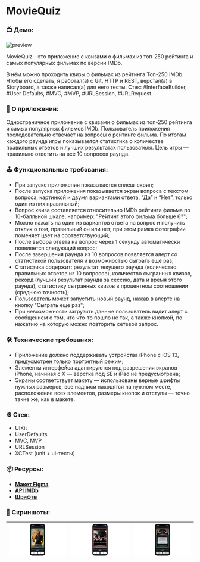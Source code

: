 # **MovieQuiz**

### 📺 Демо:
![preview](https://github.com/AleksPt/MovieQuiz/blob/main/demo.gif)

MovieQuiz - это приложение с квизами о фильмах из топ-250 рейтинга и самых популярных фильмах по версии IMDb.

В нём можно проходить квизы о фильмах из рейтинга Топ-250 IMDb. Чтобы его сделать, я работал(а) с Git, HTTP и REST, верстал(а) в Storyboard, а также написал(а) для него тесты. Стек: #InterfaceBuilder, #User Defaults, #MVC, #MVP, #URLSession, #URLRequest.

### 📱 О приложении:
Одностраничное приложение с квизами о фильмах из топ-250 рейтинга и самых популярных фильмов IMDb. Пользователь приложения последовательно отвечает на вопросы о рейтинге фильма. По итогам каждого раунда игры показывается статистика о количестве правильных ответов и лучших результатах пользователя. Цель игры — правильно ответить на все 10 вопросов раунда.

### 🕹️ Функциональные требования:
- При запуске приложения показывается сплеш-скрин;
- После запуска приложения показывается экран вопроса с текстом вопроса, картинкой и двумя вариантами ответа, “Да” и “Нет”, только один из них правильный;
- Вопрос квиза составляется относительно IMDb рейтинга фильма по 10-балльной шкале, например: "Рейтинг этого фильма больше 6?";
- Можно нажать на один из вариантов ответа на вопрос и получить отклик о том, правильный он или нет, при этом рамка фотографии поменяет цвет на соответствующий;
- После выбора ответа на вопрос через 1 секунду автоматически появляется следующий вопрос;
- После завершения раунда из 10 вопросов появляется алерт со статистикой пользователя и возможностью сыграть ещё раз;
- Статистика содержит: результат текущего раунда (количество правильных ответов из 10 вопросов), количество сыгранных квизов, рекорд (лучший результат раунда за сессию, дата и время этого раунда), статистику сыгранных квизов в процентном соотношении (среднюю точность);
- Пользователь может запустить новый раунд, нажав в алерте на кнопку "Сыграть еще раз";
- При невозможности загрузить данные пользователь видит алерт с сообщением о том, что что-то пошло не так, а также кнопкой, по нажатию на которую можно повторить сетевой запрос.

### 🛠️ Технические требования:
- Приложение должно поддерживать устройства iPhone с iOS 13, предусмотрен только портретный режим;
- Элементы интерфейса адаптируются под разрешения экранов iPhone, начиная с X — вёрстка под SE и iPad не предусмотрена;
- Экраны соответствует макету — использованы верные шрифты нужных размеров, все надписи находятся на нужном месте, расположение всех элементов, размеры кнопок и отступы — точно такие же, как в макете.

### ⚙️ Стек:
- UIKit
- UserDefaults
- MVC, MVP
- URLSession
- XCTest (unit + ui-тесты)

### 📦 Ресурсы:
+ [**Макет Figma**](https://www.figma.com/design/M7H8uI8VQicBHKYhgS5x3S/YP-Quiz?m=auto&t=USqyA7ls9w9xWhlM-6)
+ [**API IMDb**](https://imdb-api.com/api#Top250Movies-header)
+ [**Шрифты**](https://code.s3.yandex.net/Mobile/iOS/Fonts/MovieQuizFonts.zip)

### 📸 Скриншоты:
| ![preview](https://github.com/AleksPt/MovieQuiz/blob/main/1.png) |![preview](https://github.com/AleksPt/MovieQuiz/blob/main/2.png) | ![preview](https://github.com/AleksPt/MovieQuiz/blob/main/3.png)
|-------|----------|---------|

